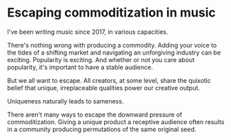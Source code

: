 # Escaping commoditization in music

I've been writing music since 2017, in various capacities.

There's nothing wrong with producing a commodity. Adding your voice to the tides of a shifting market and navigating an unforgiving industry can be exciting. Popularity is exciting. And whether or not you care about popularity, it's important to have a stable audience. 

But we all want to escape. All creators, at some level, share the quixotic belief that unique, irreplaceable qualities power our creative output. 

Uniqueness naturally leads to sameness.

There aren't many ways to escape the downward pressure of commoditization. Giving a unique product a receptive audience often results in a community producing permutations of the same original seed. 

